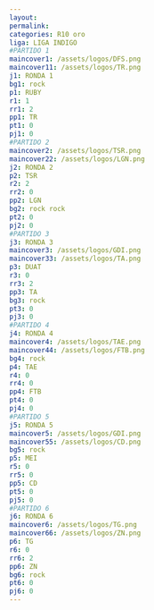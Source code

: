 ```yaml
---
layout: 
permalink: 
categories: R10 oro
liga: LIGA INDIGO
#PARTIDO 1
maincover1: /assets/logos/DFS.png
maincover11: /assets/logos/TR.png
j1: RONDA 1
bg1: rock
p1: RUBY
r1: 1
rr1: 2
pp1: TR
pt1: 0
pj1: 0
#PARTIDO 2
maincover2: /assets/logos/TSR.png
maincover22: /assets/logos/LGN.png
j2: RONDA 2
p2: TSR
r2: 2
rr2: 0
pp2: LGN
bg2: rock rock
pt2: 0
pj2: 0
#PARTIDO 3
j3: RONDA 3
maincover3: /assets/logos/GDI.png
maincover33: /assets/logos/TA.png
p3: DUAT
r3: 0
rr3: 2
pp3: TA
bg3: rock
pt3: 0
pj3: 0
#PARTIDO 4
j4: RONDA 4
maincover4: /assets/logos/TAE.png
maincover44: /assets/logos/FTB.png
bg4: rock 
p4: TAE
r4: 0
rr4: 0
pp4: FTB
pt4: 0
pj4: 0
#PARTIDO 5
j5: RONDA 5
maincover5: /assets/logos/GDI.png
maincover55: /assets/logos/CD.png
bg5: rock 
p5: MEI
r5: 0
rr5: 0
pp5: CD
pt5: 0
pj5: 0
#PARTIDO 6
j6: RONDA 6
maincover6: /assets/logos/TG.png
maincover66: /assets/logos/ZN.png
p6: TG
r6: 0
rr6: 2
pp6: ZN
bg6: rock
pt6: 0
pj6: 0
---
```

